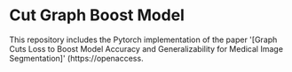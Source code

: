 # Cut Graph Boost Model

This repository includes the Pytorch implementation of the paper '[Graph Cuts Loss to Boost Model Accuracy and Generalizability for Medical Image Segmentation]' (https://openaccess.